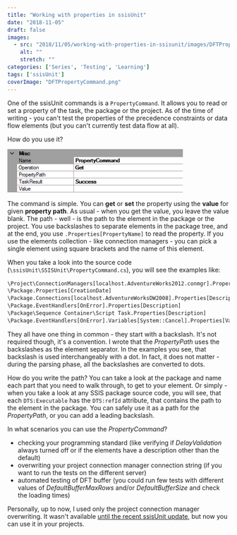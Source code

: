 ```yaml
---
title: "Working with properties in ssisUnit"
date: "2018-11-05"
draft: false
images:
  - src: "2018/11/05/working-with-properties-in-ssisunit/images/DFTPropertyCommand.png"
    alt: ""
    stretch: ""
categories: ['Series', 'Testing', 'Learning']
tags: ['ssisUnit']
coverImage: "DFTPropertyCommand.png"
---
```


One of the ssisUnit commands is a `PropertyCommand`. It allows you to read or set a property of the task, the package or the project. As of the time of writing - you can't test the properties of the precedence constraints or data flow elements (but you can't currently test data flow at all).

How do you use it?

[![Empty property command](images/EmptyPropertyCommand.png#center)](images/EmptyPropertyCommand.png)

The command is simple. You can **get** or **set** the property using the **value** for given **property path**. As usual - when you get the value, you leave the value blank. The path - well - is the path to the element in the package or the project. You use backslashes to separate elements in the package tree, and at the end, you use `.Properties[PropertyName]` to read the property. If you use the elements collection - like connection managers - you can pick a single element using square brackets and the name of this element.

When you take a look into the source code (`\ssisUnit\SSISUnit\PropertyCommand.cs`), you will see the examples like:

```cmd
\Project\ConnectionManagers[localhost.AdventureWorks2012.conmgr].Properties[ConnectionString]
\Package.Properties[CreationDate]
\Package.Connections[localhost.AdventureWorksDW2008].Properties[Description]
\Package.EventHandlers[OnError].Properties[Description]
\Package\Sequence Container\Script Task.Properties[Description]
\Package.EventHandlers[OnError].Variables[System::Cancel].Properties[Value]
```

They all have one thing in common - they start with a backslash. It's not required though, it's a convention. I wrote that the _PropertyPath_ uses the backslashes as the element separator. In the examples you see, that backslash is used interchangeably with a dot. In fact, it does not matter - during the parsing phase, all the backslashes are converted to dots.

How do you write the path? You can take a look at the package and name each part that you need to walk through, to get to your element. Or simply - when you take a look at any SSIS package source code, you will see, that each `DTS:Executable` has the `DTS:refId` attribute, that contains the path to the element in the package. You can safely use it as a path for the _PropertyPath_, or you can add a leading backslash.

In what scenarios you can use the _PropertyCommand_?

- checking your programming standard (like verifying if _DelayValidation_ always turned off or if the elements have a description other than the default)
- overwriting your project connection manager connection string (if you want to run the tests on the different server)
- automated testing of DFT buffer (you could run few tests with different values of _DefaultBufferMaxRows_ and/or _DefaultBufferSize_ and check the loading times)

Personally, up to now, I used only the project connection manager overwriting. It wasn't available [until the recent ssisUnit update](http://blog.bartekr.net/2018/09/12/whats-new-in-ssisunit/), but now you can use it in your projects.
